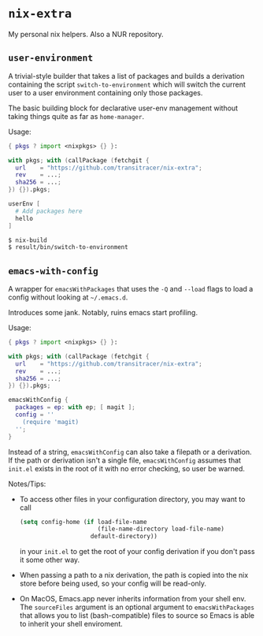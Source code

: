 # `nix-extra`

My personal nix helpers. Also a NUR repository.

## `user-environment`

A trivial-style builder that takes a list of packages and builds a
derivation containing the script `switch-to-environment` which will
switch the current user to a user environment containing only those
packages.

The basic building block for declarative user-env management without
taking things quite as far as `home-manager`.

Usage:

```nix
{ pkgs ? import <nixpkgs> {} }:

with pkgs; with (callPackage (fetchgit {
  url    = "https://github.com/transitracer/nix-extra";
  rev    = ...;
  sha256 = ...;
}) {}).pkgs;

userEnv [
  # Add packages here
  hello
]
```

```sh
$ nix-build
$ result/bin/switch-to-environment
```

## `emacs-with-config`

A wrapper for `emacsWithPackages` that uses the `-Q` and `--load`
flags to load a config without looking at `~/.emacs.d`.

Introduces some jank. Notably, ruins emacs start profiling.

Usage:

```nix
{ pkgs ? import <nixpkgs> {} }:

with pkgs; with (callPackage (fetchgit {
  url    = "https://github.com/transitracer/nix-extra";
  rev    = ...;
  sha256 = ...;
}) {}).pkgs;

emacsWithConfig {
  packages = ep: with ep; [ magit ];
  config = ''
    (require 'magit)
  '';
}
```

Instead of a string, `emacsWithConfig` can also take a filepath or a
derivation. If the path or derivation isn't a single file,
`emacsWithConfig` assumes that `init.el` exists in the root of it with
no error checking, so user be warned.

Notes/Tips:

  - To access other files in your configuration directory, you may
    want to call

    ```lisp
    (setq config-home (if load-file-name
                          (file-name-directory load-file-name)
                        default-directory))
    ```

    in your `init.el` to get the root of your config derivation if you
    don't pass it some other way.

  - When passing a path to a nix derivation, the path is copied into
    the nix store before being used, so your config will be read-only.

  - On MacOS, Emacs.app never inherits information from your shell
    env. The `sourceFiles` argument is an optional argument to
    `emacsWithPackages` that allows you to list (bash-compatible)
    files to source so Emacs is able to inherit your shell enviroment.